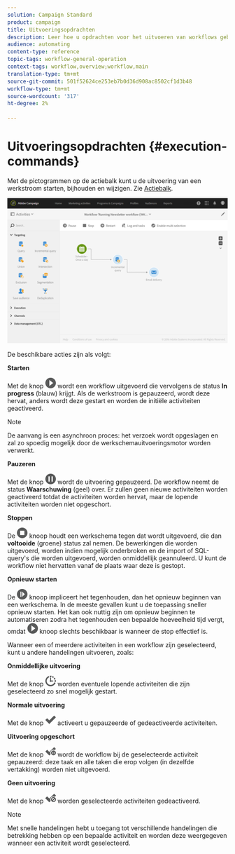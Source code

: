 ```yaml
---
solution: Campaign Standard
product: campaign
title: Uitvoeringsopdrachten
description: Leer hoe u opdrachten voor het uitvoeren van workflows gebruikt.
audience: automating
content-type: reference
topic-tags: workflow-general-operation
context-tags: workflow,overview;workflow,main
translation-type: tm+mt
source-git-commit: 501f52624ce253eb7b0d36d908ac8502cf1d3b48
workflow-type: tm+mt
source-wordcount: '317'
ht-degree: 2%

---
```



# Uitvoeringsopdrachten {#execution-commands}

Met de pictogrammen op de actiebalk kunt u de uitvoering van een werkstroom starten, bijhouden en wijzigen. Zie [Actiebalk](../../automating/using/workflow-interface.md#action-bar).

![](assets/wkf_execution_2.png)

De beschikbare acties zijn als volgt:

**Starten**

Met de knop ![](assets/play_darkgrey-24px.png) wordt een workflow uitgevoerd die vervolgens de status **In progress** (blauw) krijgt. Als de werkstroom is gepauzeerd, wordt deze hervat, anders wordt deze gestart en worden de initiële activiteiten geactiveerd.

>[!NOTE]
>
>De aanvang is een asynchroon proces: het verzoek wordt opgeslagen en zal zo spoedig mogelijk door de werkschemauitvoeringsmotor worden verwerkt.

**Pauzeren**

Met de knop ![](assets/pause_darkgrey-24px.png) wordt de uitvoering gepauzeerd. De workflow neemt de status **Waarschuwing** (geel) over. Er zullen geen nieuwe activiteiten worden geactiveerd totdat de activiteiten worden hervat, maar de lopende activiteiten worden niet opgeschort.

**Stoppen**

De ![](assets/stop_darkgrey-24px.png) knoop houdt een werkschema tegen dat wordt uitgevoerd, die dan **voltooide** (groene) status zal nemen. De bewerkingen die worden uitgevoerd, worden indien mogelijk onderbroken en de import of SQL-query&#39;s die worden uitgevoerd, worden onmiddellijk geannuleerd. U kunt de workflow niet hervatten vanaf de plaats waar deze is gestopt.

**Opnieuw starten**

De ![](assets/pauseplay_darkgrey-24px.png) knoop impliceert het tegenhouden, dan het opnieuw beginnen van een werkschema. In de meeste gevallen kunt u de toepassing sneller opnieuw starten. Het kan ook nuttig zijn om opnieuw beginnen te automatiseren zodra het tegenhouden een bepaalde hoeveelheid tijd vergt, omdat ![](assets/play_darkgrey-24px.png) knoop slechts beschikbaar is wanneer de stop effectief is.

Wanneer een of meerdere activiteiten in een workflow zijn geselecteerd, kunt u andere handelingen uitvoeren, zoals:

**Onmiddellijke uitvoering**

Met de knop ![](assets/pending_darkgrey-24px.png) worden eventuele lopende activiteiten die zijn geselecteerd zo snel mogelijk gestart.

**Normale uitvoering**

Met de knop ![](assets/check_darkgrey-24px.png) activeert u gepauzeerde of gedeactiveerde activiteiten.

**Uitvoering opgeschort**

Met de knop ![](assets/check_pause_darkgrey-24px.png) wordt de workflow bij de geselecteerde activiteit gepauzeerd: deze taak en alle taken die erop volgen (in dezelfde vertakking) worden niet uitgevoerd.

**Geen uitvoering**

Met de knop ![](assets/checkdisable.png) worden geselecteerde activiteiten gedeactiveerd.

>[!NOTE]
>
>Met snelle handelingen hebt u toegang tot verschillende handelingen die betrekking hebben op een bepaalde activiteit en worden deze weergegeven wanneer een activiteit wordt geselecteerd.
